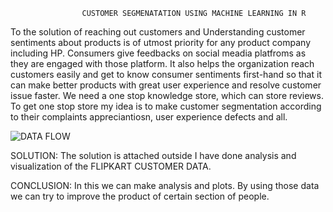                     CUSTOMER SEGMENATATION USING MACHINE LEARNING IN R
To the solution of reaching out customers and Understanding customer sentiments about products is of utmost priority for any product company including HP. 
Consumers give feedbacks on social meadia platfroms as they are engaged with those platform.
It also helps the organization reach customers easily and  get to know consumer sentiments first-hand so that it can make better products with great user experience and resolve customer issue faster. We need a one stop knowledge store, which can store reviews.
To get one stop store my idea is to make customer segmentation according to their complaints appreciantiosn, user experience defects and all.

![DATA FLOW](https://github.com/Divyagandh08/HP_Solve_2023/assets/124669404/32a3abaa-f627-48a3-9ad9-914df42794d4)

SOLUTION:
The solution is attached outside
I have done analysis and visualization of the FLIPKART CUSTOMER DATA.

CONCLUSION:
In this we can make analysis and plots.
By using those data we can try to improve the product of certain section of people.
